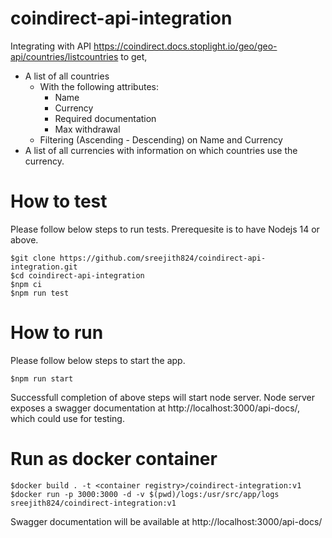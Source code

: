 # coindirect-api-integration

Integrating with API https://coindirect.docs.stoplight.io/geo/geo-api/countries/listcountries to get,
- A list of all countries
    - With the following attributes:
        - Name
        - Currency
        - Required documentation
        - Max withdrawal
    - Filtering (Ascending - Descending) on Name and Currency
- A list of all currencies with information on which countries use the currency.

# How to test
Please follow below steps to run tests. Prerequesite is to have Nodejs 14 or above.
```shell
$git clone https://github.com/sreejith824/coindirect-api-integration.git
$cd coindirect-api-integration
$npm ci
$npm run test
````
# How to run
Please follow below steps to start the app.
```shell
$npm run start
````
Successfull completion of above steps will start node server. Node server exposes a swagger documentation at http://localhost:3000/api-docs/, which could use for testing. 

# Run as docker container
```shell
$docker build . -t <container registry>/coindirect-integration:v1
$docker run -p 3000:3000 -d -v $(pwd)/logs:/usr/src/app/logs sreejith824/coindirect-integration:v1
````
Swagger documentation will be available at http://localhost:3000/api-docs/